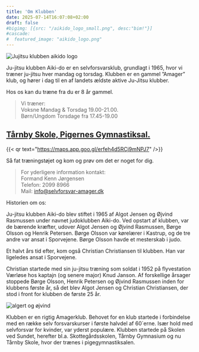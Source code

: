 ```yaml
---
title: 'Om Klubben'
date: 2025-07-14T16:07:08+02:00
draft: false
#bigimg: [{src: "/aikido_logo_small.png", desc:"bim!"}]
#cascade: 
#  featured_image: "aikido_logo.png"
---
```



![Jujitsu klubben aikido logo]( /aikido_logo_small.png "Jujitsu-klubben aiki-do logo")

Ju-jitsu klubben Aiki-do er en selvforsvarsklub, grundlagt i 1965, hvor vi træner ju-jitsu hver mandag og torsdag.
Klubben er en gammel ”Amager” klub, og hører i dag til en af landets ældste aktive Ju-Jitsu klubber. 

Hos os kan du træne fra du er 8 år gammel.


>Vi træner:  
>Voksne Mandag & Torsdag 19.00-21.00.  
>Børn/Ungdom Torsdage fra 17.45-19.00  

## [Tårnby Skole, Pigernes Gymnastiksal.](https://maps.app.goo.gl/erfeh4d5RCj9mNPJ7) 
{{< qr text="https://maps.app.goo.gl/erfeh4d5RCj9mNPJ7" />}}

Så fat træningstøjet og kom og prøv om det er noget for dig. 

>For yderligere information kontakt:  
>Formand Kenn Jørgensen  
>Telefon: 2099 8966   
>Mail: info@selvforsvar-amager.dk  

Historien om os:
 
Ju-jitsu klubben Aiki-do blev stiftet i 1965 af Algot Jensen og Øjvind Rasmussen under navnet judoklubben Aiki-do.
Ved opstart af klubben, var de bærende kræfter, udover Algot Jensen og Øjvind Rasmussen, Børge Olsson og Henrik Petersen.
Børge Olsson var kørelærer i Kastrup, og de tre andre var ansat i Sporvejene. Børge Olsson havde et mesterskab i judo.
 

Et halvt års tid efter, kom også Christian Christiansen til klubben. Han var ligeledes ansat i Sporvejene.

Christian startede med sin ju-jitsu træning som soldat i 1952 på flyvestation Værløse hos kaptajn (og senere major) Knud Janson. Af forskellige årsager stoppede Børge Olsson, Henrik Petersen og Øjvind Rasmussen inden for klubbens første år, så det blev Algot Jensen og Christian Christiansen, der stod i front for klubben de første 25 år.

![algert og øjvind]( algert_øjvind.jpg "Christian Christiansen og Algot Jensenis a comment")
 

Klubben er en rigtig Amagerklub. Behovet for en klub startede i forbindelse med en række selv forsvarskurser i første halvdel af 60`erne.
Især hold med selvforsvar for kvinder, var yderst populære. Klubben startede på Skolen ved Sundet, herefter bl.a. Skottegårdsskolen, Tårnby Gymnasium og nu Tårnby Skole, hvor der trænes i pigegymnastiksalen.
